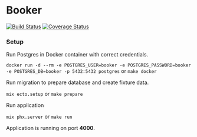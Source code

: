 # Booker
[![Build Status](https://travis-ci.org/book-manager/book-manager.svg?branch=master)](https://travis-ci.org/book-manager/book-manager)
[![Coverage Status](https://coveralls.io/repos/github/book-manager/book-manager/badge.svg?branch=master)](https://coveralls.io/github/book-manager/book-manager?branch=master)

### Setup

Run Postgres in Docker container with correct credentials.

`docker run -d --rm -e POSTGRES_USER=booker -e POSTGRES_PASSWORD=booker -e POSTGRES_DB=booker -p 5432:5432 postgres` or `make docker`

Run migration to prepare database and create fixture data.

`mix ecto.setup` or `make prepare`

Run application

`mix phx.server` or `make run`

Application is running on port __4000__.
